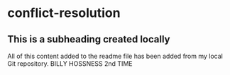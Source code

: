 # conflict-resolution

## This is a subheading created locally

All of this content added to the readme file has been added from my local Git repository. BILLY HOSSNESS 2nd TIME
